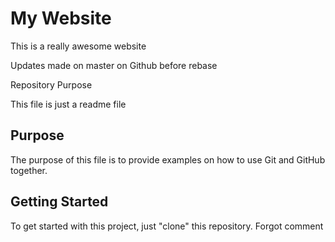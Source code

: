 # My Website

This is a really awesome website

Updates made on master on Github before rebase

 Repository Purpose
 
This file is just a readme file

## Purpose

The purpose of this file is to provide examples
on how to use Git and GitHub together.

## Getting Started

To get started with this project, just "clone" this repository. Forgot comment

